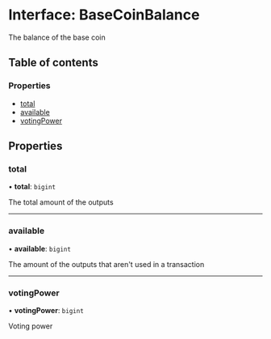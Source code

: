 # Interface: BaseCoinBalance

The balance of the base coin

## Table of contents

### Properties

- [total](BaseCoinBalance.md#total)
- [available](BaseCoinBalance.md#available)
- [votingPower](BaseCoinBalance.md#votingpower)

## Properties

### total

• **total**: `bigint`

The total amount of the outputs

___

### available

• **available**: `bigint`

The amount of the outputs that aren't used in a transaction

___

### votingPower

• **votingPower**: `bigint`

Voting power
